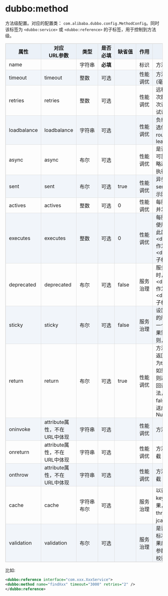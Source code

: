 <style>
table {
width: 100%;
max-width: 65em;
border: 1px solid #dedede;
margin: 15px auto;
border-collapse: collapse;
empty-cells: show;
}
table th,
table td {
height: 35px;
border: 1px solid #dedede;
padding: 0 10px;
}
table th {
font-weight: bold;
text-align: center !important;
background: rgba(158,188,226,0.2);
white-space: nowrap;
}
table tbody tr:nth-child(2n) {
background: rgba(158,188,226,0.12);
}
table td:nth-child(1) {
white-space: nowrap;
}
table td:nth-child(3) {
white-space: nowrap;
}
table td:nth-child(4) {
white-space: nowrap;
}
table td:nth-child(6) {
white-space: nowrap;
}
table tr:hover {
background: #efefef;
}
.table-area {
overflow: auto;
}
</style>

<script type="text/javascript">
[].slice.call(document.querySelectorAll('table')).forEach(function(el){
var wrapper = document.createElement('div');
wrapper.className = 'table-area';
el.parentNode.insertBefore(wrapper, el);
el.parentNode.removeChild(el);
wrapper.appendChild(el);
})
</script>
# dubbo:method

方法级配置。对应的配置类： `com.alibaba.dubbo.config.MethodConfig`。同时该标签为 `<dubbo:service>` 或 `<dubbo:reference>` 的子标签，用于控制到方法级。

| 属性 | 对应<br>URL参数 | 类型 | 是否<br>必填 | 缺省值 | 作用 | 描述 |
| --- | --- | ---- | --- | --- | --- | --- |
| name | | 字符串 | <b>必填</b> | | 标识 | 方法名 |
| timeout | timeout | 整数 | 可选 | | 性能<br>调优 | 方法调用超时时间(毫秒) |
| retries | retries | 整数 | 可选 | | 性能<br>调优 | 远程服务调用重试次数，不包括第一次调用，不需要重试请设为0 |
| loadbalance | loadbalance | 字符串 | 可选 | | 性能<br>调优 | 负载均衡策略，可选值：random、roundrobin、leastactive |
| async | async | 布尔 | 可选 | | 性能<br>调优 | 是否异步执行，不可靠异步，只是忽略返回值，不阻塞执行线程 |
| sent | sent | 布尔 | 可选 | true | 性能<br>调优 | 异步调用时，标记sent=true时，表示网络已发出数据 |
| actives | actives | 整数 | 可选 | 0 | 性能<br>调优 | 每服务消费者最大并发调用限制 |
| executes | executes | 整数 | 可选 | 0 | 性能<br>调优 | 每服务每方法最大使用线程数限制，此属性只在&lt;dubbo:method&gt;作为&lt;dubbo:service&gt;子标签时有效 |
| deprecated | deprecated | 布尔 | 可选 | false | 服务<br>治理 | 服务方法是否过时，此属性只在&lt;dubbo:method&gt;作为&lt;dubbo:service&gt;子标签时有效 |
| sticky | sticky | 布尔 | 可选 | false | 服务<br>治理 | 设置true 该接口上的所有方法使用同一个provider.如果需要更复杂的规则，请使用用路由 |
| return | return | 布尔 | 可选 | true | 性能<br>调优 | 方法调用是否需要返回值,async设置为true时才生效，如果设置为true，则返回future，或回调onreturn等方法，如果设置为false，则请求发送成功后直接返回Null |
| oninvoke | attribute属性，不在URL中体现 | 字符串 | 可选 | | 性能<br>调优 | 方法执行前拦截 |
| onreturn | attribute属性，不在URL中体现 | 字符串 | 可选 | | 性能<br>调优 | 方法执行返回后拦截 |
| onthrow | attribute属性，不在URL中体现 | 字符串 | 可选 | | 性能<br>调优 | 方法执行有异常拦截 |
| cache | cache | 字符串<br>布尔 | 可选 | | 服务<br>治理 | 以调用参数为key，缓存返回结果，可选：lru、 threadlocal、jcache等 |
| validation | validation | 布尔 | 可选 | | 服务<br>治理 | 是否启用JSR303标准注解验证，如果启用，将对方法参数上的注解进行校验 |

比如:

```xml
<dubbo:reference interface="com.xxx.XxxService">
<dubbo:method name="findXxx" timeout="3000" retries="2" />
</dubbo:reference>
```

